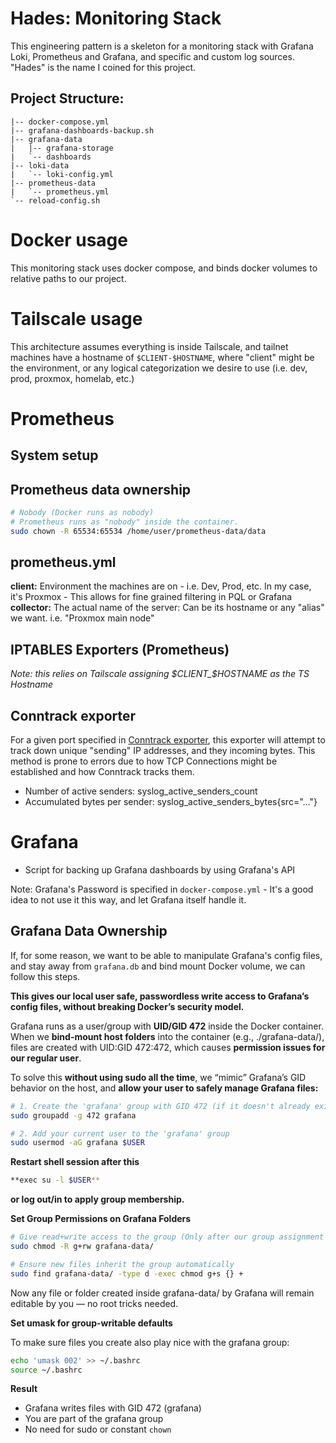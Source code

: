 # Hades: Monitoring Stack

This engineering pattern is a skeleton for a monitoring stack with Grafana Loki, Prometheus and Grafana, and specific and custom log sources. "Hades" is the name I coined for this project. 

## Project Structure:

```
|-- docker-compose.yml
|-- grafana-dashboards-backup.sh
|-- grafana-data
|   |-- grafana-storage
|   `-- dashboards
|-- loki-data
|   `-- loki-config.yml
|-- prometheus-data
|   `-- prometheus.yml
`-- reload-config.sh
```
# Docker usage

This monitoring stack uses docker compose, and binds docker volumes to relative paths to our project.

# Tailscale usage

This architecture assumes everything is inside Tailscale, and tailnet machines have a hostname of `$CLIENT-$HOSTNAME`, where "client" might be the environment, or any logical categorization we desire to use (i.e. dev, prod, proxmox, homelab, etc.)

# Prometheus

## System setup

## Prometheus data ownership

```bash
# Nobody (Docker runs as nobody)
# Prometheus runs as "nobody" inside the container.
sudo chown -R 65534:65534 /home/user/prometheus-data/data
```

## prometheus.yml

**client:** Environment the machines are on
    - i.e. Dev, Prod, etc. In my case, it's Proxmox
    - This allows for fine grained filtering in PQL or Grafana
**collector:** The actual name of the server: Can be its hostname or any "alias" we want. i.e. "Proxmox main node"

## IPTABLES Exporters (Prometheus)

*Note: this relies on Tailscale assigning $CLIENT_$HOSTNAME as the TS Hostname*

## Conntrack exporter

For a given port specified in [Conntrack exporter](firewall-logging/conntrack_exporter.sh), this exporter will attempt to track down unique "sending" IP addresses, and they incoming bytes. This method is prone to errors due to how TCP Connections might be established and how Conntrack tracks them. 

- Number of active senders: syslog_active_senders_count
- Accumulated bytes per sender: syslog_active_senders_bytes{src="..."}

# Grafana

- Script for backing up Grafana dashboards by using Grafana's API

Note: Grafana's Password is specified in `docker-compose.yml` - It's a good idea to not use it this way, and let Grafana itself handle it. 

## **Grafana Data Ownership**

If, for some reason, we want to be able to manipulate Grafana's config files, and stay away from `grafana.db` and bind mount Docker volume, we can follow this steps.

**This gives our local user safe, passwordless write access to Grafana’s config files, without breaking Docker’s security model.**

Grafana runs as a user/group with **UID/GID 472** inside the Docker container. When we **bind-mount host folders** into the container (e.g., ./grafana-data/), files are created with UID:GID 472:472, which causes **permission issues for our regular user**.

To solve this **without using sudo all the time**, we “mimic” Grafana’s GID behavior on the host, and  **allow your user to safely manage Grafana files:**

```bash
# 1. Create the 'grafana' group with GID 472 (if it doesn't already exist)
sudo groupadd -g 472 grafana

# 2. Add your current user to the 'grafana' group
sudo usermod -aG grafana $USER
```

**Restart shell session after this**

```bash
**exec su -l $USER**
```

**or log out/in to apply group membership.**

**Set Group Permissions on Grafana Folders**

```bash
# Give read+write access to the group (Only after our group assignment has been actually applied)
sudo chmod -R g+rw grafana-data/

# Ensure new files inherit the group automatically
sudo find grafana-data/ -type d -exec chmod g+s {} +
```

Now any file or folder created inside grafana-data/ by Grafana will remain editable by you — no root tricks needed.

**Set umask for group-writable defaults**

To make sure files you create also play nice with the grafana group:

```bash
echo 'umask 002' >> ~/.bashrc
source ~/.bashrc
```

**Result**

- Grafana writes files with GID 472 (grafana)
- You are part of the grafana group
- No need for sudo or constant `chown`

